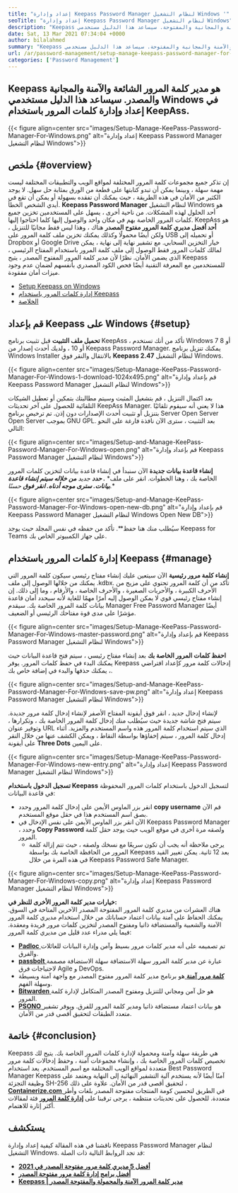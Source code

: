 ```yaml
---
title: "إعداد وإدارة Keepass Password Manager لنظام التشغيل Windows '" 
seoTitle: "إعداد وإدارة Keepass Password Manager لنظام التشغيل Windows" 
description: "Keepass هو مدير كلمة المرور الشائعة والآمنة والمجانية والمفتوحة. سيساعد هذا الدليل مستخدمي Windows في إعداد وإدارة كلمات المرور باستخدام KeepAss." 
date: Sat, 13 Mar 2021 07:34:04 +0000
author: bilalahmed
summary: "Keepass هو مدير كلمة المرور الشائعة والآمنة والمجانية والمفتوحة. سيساعد هذا الدليل مستخدمي Windows في إعداد وإدارة كلمات المرور باستخدام KeepAss." 
url: /ar/password-management/setup-manage-keepass-password-manager-for-windows/
categories: ['Password Management']
---
```


## Keepass هو مدير كلمة المرور الشائعة والآمنة والمجانية والمصدر. سيساعد هذا الدليل مستخدمي Windows في إعداد وإدارة كلمات المرور باستخدام KeepAss.

{{< figure align=center src="images/Setup-Manage-KeePass-Password-Manager-For-Windows.png" alt="إعداد وإدارة Keepass Password Manager لنظام التشغيل Windows">}}


## ملخص {#overview}

إن تذكر جميع مجموعات كلمة المرور المختلفة لمواقع الويب والتطبيقات المختلفة ليست مهمة سهلة ، وبينما يمكن أن تبدو كتابتها على قطعة من الورق بمثابة حل سهل. لا يوجد الكثير من الأمان في هذه الطريقة ، حيث يمكنك أن تفقده بسهولة أو يمكن أن تقع في أيدي الشخص الخطأ.  **Keepass Password Manager**  لنظام التشغيل Windows هو أحد الحلول لهذه المشكلات.
من ناحية أخرى ، يسهل على المستخدمين تخزين جميع كلمات المرور الخاصة بهم في مكان واحد والوصول إليها كلما احتاجوا إليها. KeepAss هو  **أحد أفضل مديري كلمة المرور مفتوح المصدر**  هناك ، وهذا ليس فقط مجانيًا للتنزيل ، ولكن أيضًا محمولًا وكذلك يمكنك تخزين ملف كلمة المرور على USB أو تحميله إلى Dropbox أو Google Drive خيار التخزين السحابي. مع تشفير نهاية إلى نهاية ، يمكن لمالك كلمات المرور فقط الوصول إلى ملف كلمة المرور باستخدام المفتاح الرئيسي ، الذي يضمن الأمان. نظرًا لأن مدير كلمة المرور المفتوح المصدر ، يتيح Keepass للمستخدمين مع المعرفة التقنية أيضًا فحص الكود المصدري بأنفسهم لضمان عدم وجود ميزات أمان مفقودة.
  * [Setup Keepass on Windows][1]
  * [إدارة كلمات المرور باستخدام Keepass][2]
  * [الخلاصة][3]

## قم بإعداد Keepass على Windows {#setup}

 **تحميل ملف التثبيت** 
قبل تثبيت برنامج KeepAss ، تأكد من أنك تستخدم Windows 7 أو 8 أو 10 ، ولديك أحدث إصدار من Keepass Password Manager. يمكنك تنزيل برنامج Windows Installer بالانتقال والنقر فوق  **Keepass 2.47**  لنظام التشغيل Windows.

{{< figure align=center src="images/Setup-Manage-KeePass-Password-Manager-For-Windows-1-download-1024x495.png" alt="قم بإعداد وإدارة Keepass Password Manager لنظام التشغيل Windows">}}

بعد اكتمال التنزيل ، قم بتشغيل المثبت وسيتم مطالبتك بتمكين أو تعطيل الشيكات التلقائية للحصول على آخر تحديثات KeepAss Manager. هذا لا يعني أنه سيقوم تلقائيًا بتنزيل أو تثبيت أحدث الإصدارات دون إذن. تم ترخيص برنامج Server Open Server Open Server بموجب GNU GPL. بعد التثبيت ، سترى الآن نافذة فارغة على النحو التالي:

{{< figure align=center src="images/Setup-and-Manage-KeePass-Password-Manager-For-Windows-open.png" alt="قم بإعداد وإدارة Keepass Password Manager لنظام التشغيل Windows">}}

 **إنشاء قاعدة بيانات جديدة** 
الآن سنبدأ في إنشاء قاعدة بيانات لتخزين كلمات المرور الخاصة بك ، وهنا الخطوات. انقر على ملف*  ***. حدد** جديد **من خلاله سيتم إنشاء قاعدة بيانات. سترى موجه أدناه. انقر فوق**  حسنًا.**

{{< figure align=center src="images/Setup-and-Manage-KeePass-Password-Manager-For-Windows-open-new-db.png" alt="قم بإعداد وإدارة Keepass Password Manager لنظام التشغيل Windows Open New DB">}}

سيُطلب منك هنا حفظ**. تأكد من حفظه في نفس المجلد حيث يوجد Keepass for Teams على جهاز الكمبيوتر الخاص بك.

## إدارة كلمات المرور باستخدام Keepass {#manage}

 **إنشاء كلمة مرور رئيسية** 
الآن سيتعين عليك إنشاء مفتاح رئيسي سيكون كلمة المرور التي يمكنك من خلالها الوصول إلى ملف .kdbx. تأكد من أن كلمة المرور تحتوي على مزيج من الأحرف الكبيرة ، والأحربات الصغيرة ، والأحرف الخاصة ، والأرقام ، وما إلى ذلك. إن إنشاء مفتاح رئيسي قوي لا يمكن الوصول إليه أمرًا مهمًا للغاية لأنه سيحدد أمان قاعدة بيانات كلمة المرور الخاصة بك. سيقدم Manager Free Password Manager أيضًا مؤشرًا على مدى قوة مفتاحك الرئيسي أو الضعيف.

{{< figure align=center src="images/Setup-Manage-KeePass-Password-Manager-For-Windows-master-password.png" alt="قم بإعداد وإدارة Keepass Password Manager لنظام التشغيل Windows">}}

 **احفظ كلمات المرور الخاصة بك** 
بعد إنشاء مفتاح رئيسي ، سيتم فتح قاعدة البيانات حيث يمكنك البدء في حفظ كلمات المرور. يوفر Keepass إدخالات كلمة مرور كإعداد افتراضي ، يمكنك حذفها والبدء في إضافة خاص بك.

{{< figure align=center src="images/Setup-and-Manage-KeePass-Password-Manager-For-Windows-save-pw.png" alt="إعداد وإدارة Keepass Password Manager لنظام التشغيل Windows">}}

لإنشاء إدخال جديد ، انقر فوق أيقونة المفتاح الأصفر لإنشاء إدخال كلمة مرور جديدة. سيتم فتح شاشة جديدة حيث سيُطلب منك إدخال كلمة المرور الخاصة بك ، وتكرارها ، وتوفير عنوان URL الذي سيتم استخدام كلمة المرور هذه واسم المستخدم والمزيد. أثناء إدخال كلمة المرور ، سيتم إخفاؤها بواسطة النقاط ، ويمكن الكشف عنها من خلال النقر على أيقونة  **Three Dots**  على اليمين.

{{< figure align=center src="images/Setup-Manage-KeePass-Password-Manager-For-Windows-new-entry.png" alt="إعداد وإدارة Keepass Password Manager لنظام التشغيل Windows">}}

 **تسجيل الدخول باستخدام Keepass** 
لتسجيل الدخول باستخدام كلمات المرور المحفوظة في قاعدة البيانات:
* انقر بزر الماوس الأيمن على إدخال كلمة المرور وحدد  **copy username**  قم الآن بصق اسم المستخدم هذا في حقل موقع المستخدم.
* الآن انقر بزر الماوس الأيمن على نفس الإدخال في Keepass Password Manager ، وحدد  **Copy Password**  ولصقه مرة أخرى في موقع الويب حيث يوجد حقل كلمة المرور.
  * يرجى ملاحظة أنه يجب أن تكون سريعًا مع نسخك ولصقه ، حيث تتم إزالة كلمة المرور من الحافظة الخاصة بك بواسطة Keepass بعد 12 ثانية. يمكن تغيير القيد في هذه المرة من خلال Keepass Password Safe Manager.

{{< figure align=center src="images/Setup-Manage-KeePass-Password-Manager-For-Windows-copy.png" alt="إعداد وإدارة Keepass Password Manager لنظام التشغيل Windows">}}

 **خيارات مدير كلمة المرور الأخرى للنظر في:**  
هناك العشرات من مديري كلمة المرور المفتوحة المصدر الآخرين المتاحة في السوق. يمكنك الحفاظ على آمنة بيانات اعتماد حساباتك من خلال استخدام مديري كلمة المرور الآمنة والشعبية والمستضافة ذاتيا ومفتوح المصدر لتخزين كلمات مرور فريدة ومعقدة. فيما يلي مدراء عدد قليل من مديري كلمة المرور:
* [  **Padloc**  ][4] تم تصميمه على أنه مدير كلمات مرور بسيط وآمن وإدارة البيانات للعائلات والفرق.
* [  **passbolt**  ][5] عبارة عن مدير كلمة المرور سهلة الاستضافة سهلة الاستضافة مصممة لاحتياجات فرق Agile و DevOps.
* [  **كلمة مرور آمنة**  ][6] هو برنامج مدير كلمة المرور مفتوح المصدر مع واجهة آمنة وبسيطة وسهلة الفهم.
* [  **Bitwarden**  ][7] هو حل آمن ومجاني للتنزيل ومفتوح المصدر المتكامل لإدارة كلمة المرور.
* [  **PSONO**  ][8] هو بيانات اعتماد مستضافة ذاتيا ومدير كلمة المرور للفرق. ويوفر تشفير متعدد الطبقات لتحقيق أقصى قدر من الأمان.

## خاتمة {#conclusion}

Keepass هي طريقة سهلة وآمنة ومحمولة لإدارة كلمات المرور الخاصة بك. يتيح لك تخصيص كلمات المرور الخاصة بك ، وإنشاء مجموعات آمنة ، وحفظ إدخالات كلمة مرور متعددة لمواقع الويب المختلفة مع اسم المستخدم. يعد استخدام Best Password Manager Keepass آمنًا أيضًا لأنه يستخدم آلية التشفير النهائية إلى النهاية ويعتمد على وظيفة التجزئة SH-256 لتحقيق أقصى قدر من الأمان.
علاوة على ذلك ، [  **Containerize.com** ][9] في الطريق لتحسين كومة المنتجات مفتوحة المصدر بلغات وأطر متعددة. للحصول على تحديثات منتظمة ، يرجى ترقبنا على **[إدارة كلمة المرور][10]**  فئة لمقالات أكثر إثارة للاهتمام.

## يستكشف
ناقشنا في هذه المقالة كيفية إعداد وإدارة Keepass Password Manager لنظام التشغيل Windows. قد تجد الروابط التالية ذات الصلة:
*  **[أفضل 5 مديري كلمة مرور مفتوحة المصدر في 2021][11]**  
*  **[أفضل برامج إدارة كلمة مرور مفتوحة المصدر][12]**  
*  **[Keepass | مدير كلمة المرور الآمنة والمحمولة والمفتوحة المصدر][13]**  



 [1]: https://blog.containerize.com/wp-admin/post.php?post=3863&action=edit#setup
 [2]: https://blog.containerize.com/wp-admin/post.php?post=3863&action=edit#manage
 [3]: https://blog.containerize.com/wp-admin/post.php?post=3863&action=edit#conclusion
 [4]: https://padloc.app/
 [5]: https://products.containerize.com/password-management/passbolt/
 [6]: https://products.containerize.com/password-management/password-safe/
 [7]: https://products.containerize.com/password-management/bitwarden/
 [8]: https://products.containerize.com/password-management/psono/
 [9]: https://www.containerize.com/
 [10]: https://blog.containerize.com/category/password-management/
 [11]: https://blog.containerize.com/password-management/top-5-open-source-password-managers-in-2021/
 [12]: https://products.containerize.com/password-management/
 [13]: https://products.containerize.com/password-management/keepass
